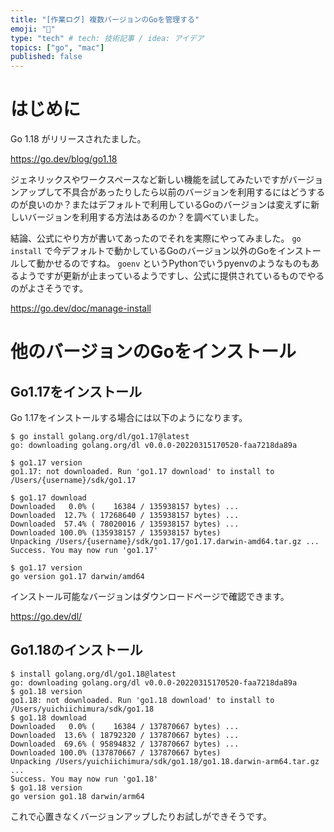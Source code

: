 ```yaml
---
title: "[作業ログ] 複数バージョンのGoを管理する"
emoji: "🐥"
type: "tech" # tech: 技術記事 / idea: アイデア
topics: ["go", "mac"]
published: false
---
```


# はじめに

Go 1.18 がリリースされたました。

https://go.dev/blog/go1.18

ジェネリックスやワークスペースなど新しい機能を試してみたいですがバージョンアップして不具合があったりしたら以前のバージョンを利用するにはどうするのが良いのか？またはデフォルトで利用しているGoのバージョンは変えずに新しいバージョンを利用する方法はあるのか？を調べていました。

結論、公式にやり方が書いてあったのでそれを実際にやってみました。
`go install` で今デフォルトで動かしているGoのバージョン以外のGoをインストールして動かせるのですね。
`goenv` というPythonでいうpyenvのようなものもあるようですが更新が止まっているようですし、公式に提供されているものでやるのがよさそうです。

https://go.dev/doc/manage-install

# 他のバージョンのGoをインストール

## Go1.17をインストール

Go 1.17をインストールする場合には以下のようになります。

```
$ go install golang.org/dl/go1.17@latest
go: downloading golang.org/dl v0.0.0-20220315170520-faa7218da89a

$ go1.17 version
go1.17: not downloaded. Run 'go1.17 download' to install to /Users/{username}/sdk/go1.17

$ go1.17 download
Downloaded   0.0% (    16384 / 135938157 bytes) ...
Downloaded  12.7% ( 17268640 / 135938157 bytes) ...
Downloaded  57.4% ( 78020016 / 135938157 bytes) ...
Downloaded 100.0% (135938157 / 135938157 bytes)
Unpacking /Users/{username}/sdk/go1.17/go1.17.darwin-amd64.tar.gz ...
Success. You may now run 'go1.17'

$ go1.17 version
go version go1.17 darwin/amd64
```

インストール可能なバージョンはダウンロードページで確認できます。

https://go.dev/dl/

## Go1.18のインストール

```
$ install golang.org/dl/go1.18@latest
go: downloading golang.org/dl v0.0.0-20220315170520-faa7218da89a
$ go1.18 version
go1.18: not downloaded. Run 'go1.18 download' to install to /Users/yuichiichimura/sdk/go1.18
$ go1.18 download
Downloaded   0.0% (    16384 / 137870667 bytes) ...
Downloaded  13.6% ( 18792320 / 137870667 bytes) ...
Downloaded  69.6% ( 95894832 / 137870667 bytes) ...
Downloaded 100.0% (137870667 / 137870667 bytes)
Unpacking /Users/yuichiichimura/sdk/go1.18/go1.18.darwin-arm64.tar.gz ...
Success. You may now run 'go1.18'
$ go1.18 version
go version go1.18 darwin/arm64
```

これで心置きなくバージョンアップしたりお試しができそうです。